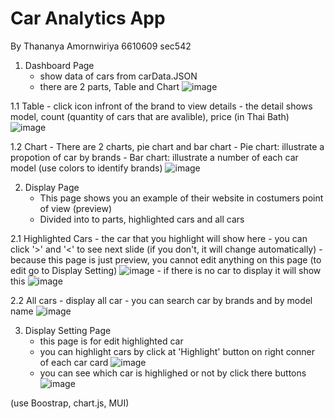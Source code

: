 # Car Analytics App
By Thananya Amornwiriya 6610609 sec542

1. Dashboard Page
   - show data of cars from carData.JSON
   - there are 2 parts, Table and Chart
  ![image](https://github.com/user-attachments/assets/e0aa9356-f62b-419f-8ce5-8a7b01279c50)

1.1 Table
       - click icon infront of the brand to view details
       - the detail shows model, count (quantity of cars that are avalible), price (in Thai Bath)
    ![image](https://github.com/user-attachments/assets/f2b81c8f-478f-45bb-8700-c49dc7348aab)

1.2 Chart
      - There are 2 charts, pie chart and bar chart
      - Pie chart: illustrate a propotion of car by brands
      - Bar chart: illustrate a number of each car model (use colors to identify brands)
    ![image](https://github.com/user-attachments/assets/01fff79a-8755-405a-bad0-c4bf511ee873)

2. Display Page
   - This page shows you an example of their website in costumers point of view (preview)
   - Divided into to parts, highlighted cars and all cars

2.1 Highlighted Cars
        - the car that you highlight will show here
        - you can click '>' and '<' to see next slide (if you don't, it will change automatically)
        - because this page is just preview, you cannot edit anything on this page (to edit go to Display Setting)
    ![image](https://github.com/user-attachments/assets/a3649674-4d61-4dae-91e2-5f1b9f402a17)
        - if there is no car to display it will show this
    ![image](https://github.com/user-attachments/assets/2b90d2d1-3351-4e96-9919-a5084866ac7f)

2.2  All cars
        - display all car
        - you can search car by brands and by model name
    ![image](https://github.com/user-attachments/assets/7439bdf2-6b8d-4805-9216-34c517b6c62d)

3. Display Setting Page
   - this page is for edit highlighted car
   - you can highlight cars by click at 'Highlight' button on right conner of each car card
  ![image](https://github.com/user-attachments/assets/377c15c0-3fbb-4911-bbe7-2904170864cc)
   - you can see which car is highlighed or not by click there buttons
  ![image](https://github.com/user-attachments/assets/6d2c2fac-9125-420b-8de0-35a8aa93452b)

(use Boostrap, chart.js, MUI)
